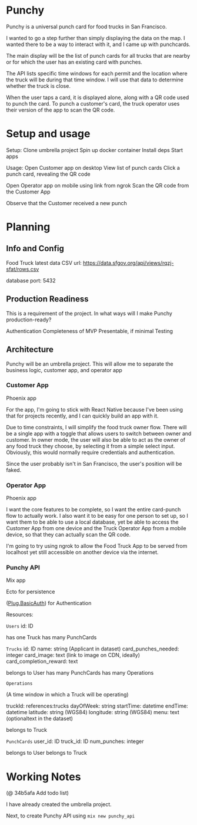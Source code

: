 
# Punchy

Punchy is a universal punch card for food trucks in San Francisco.

I wanted to go a step further than simply displaying the data on the map. I
wanted there to be a way to interact with it, and I came up with punchcards.

The main display will be the list of punch cards for all trucks that are nearby
or for which the user has an existing card with punches.

The API lists specific time windows for each permit and the location where the
truck will be during that time window. I will use that data to determine
whether the truck is close.

When the user taps a card, it is displayed alone, along with a QR code used to
punch the card. To punch a customer's card, the truck operator uses their
version of the app to scan the QR code.

# Setup and usage

Setup:
Clone umbrella project
Spin up docker container
Install deps
Start apps

Usage:
Open Customer app on desktop
View list of punch cards
Click a punch card, revealing the QR code

Open Operator app on mobile using link from ngrok
Scan the QR code from the Customer App

Observe that the Customer received a new punch


# Planning

## Info and Config

Food Truck latest data CSV url:
https://data.sfgov.org/api/views/rqzj-sfat/rows.csv

database port: 5432

## Production Readiness

This is a requirement of the project. In what ways will I make Punchy
production-ready?

Authentication
Completeness of MVP
Presentable, if minimal
Testing

## Architecture

Punchy will be an umbrella project. This will allow me to separate the business
logic, customer app, and operator app

### Customer App

Phoenix app

For the app, I'm going to stick with React Native because I've been using that
for projects recently, and I can quickly build an app with it.

Due to time constraints, I will simplify the food truck owner flow. There will
be a single app with a toggle that allows users to switch between owner and
customer. In owner mode, the user will also be able to act as the owner of any
food truck they choose, by selecting it from a simple select input. Obviously,
this would normally require credentials and authentication.

Since the user probably isn't in San Francisco, the user's position will be
faked.

### Operator App

Phoenix app

I want the core features to be complete, so I want the entire card-punch flow
to actually work. I also want it to be easy for one person to set up, so I want
them to be able to use a local database, yet be able to access the Customer App
from one device and the Truck Operator App from a mobile device, so that they can
actually scan the QR code.

I'm going to try using ngrok to allow the Food Truck App to be served from
localhost yet still accessible on another device via the internet.

### Punchy API

Mix app

Ecto for persistence

([Plug.BasicAuth](https://github.com/elixir-plug/plug)) for Authentication 

Resources:

`Users`
id: ID

has one Truck
has many PunchCards

`Trucks`
id: ID
name: string (Applicant in dataset)
card_punches_needed: integer
card_image: text (link to image on CDN, ideally)
card_completion_reward: text

belongs to User
has many PunchCards
has many Operations

`Operations`

(A time window in which a Truck will be operating)

truckId: references:trucks
dayOfWeek: string
startTime: datetime
endTime: datetime
latitude: string (WGS84)
longitude: string (WGS84)
menu: text (optionaltext in the dataset)

belongs to Truck

`PunchCards`
user_id: ID
truck_id: ID
num_punches: integer

belongs to User
belongs to Truck

# Working Notes

(@ 34b5afa Add todo list)

I have already created the umbrella project.

Next, to create Punchy API using `mix new punchy_api`

